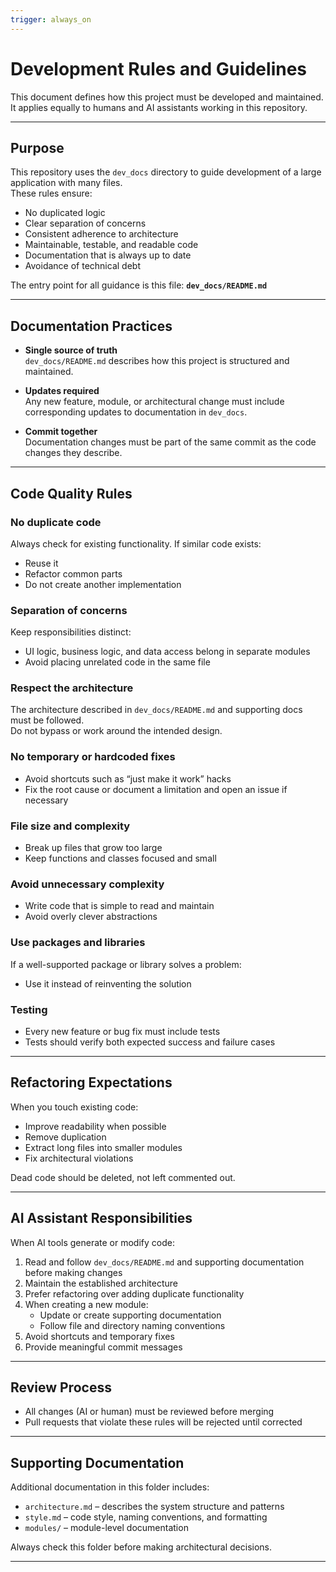 ```yaml
---
trigger: always_on
---
```


# Development Rules and Guidelines

This document defines how this project must be developed and maintained.  
It applies equally to humans and AI assistants working in this repository.

---

## Purpose

This repository uses the `dev_docs` directory to guide development of a large application with many files.  
These rules ensure:

- No duplicated logic
- Clear separation of concerns
- Consistent adherence to architecture
- Maintainable, testable, and readable code
- Documentation that is always up to date
- Avoidance of technical debt

The entry point for all guidance is this file: **`dev_docs/README.md`**

---

## Documentation Practices

- **Single source of truth**  
  `dev_docs/README.md` describes how this project is structured and maintained.  

- **Updates required**  
  Any new feature, module, or architectural change must include corresponding updates to documentation in `dev_docs`.  

- **Commit together**  
  Documentation changes must be part of the same commit as the code changes they describe.  

---

## Code Quality Rules

### No duplicate code
Always check for existing functionality. If similar code exists:
- Reuse it
- Refactor common parts
- Do not create another implementation

### Separation of concerns
Keep responsibilities distinct:
- UI logic, business logic, and data access belong in separate modules
- Avoid placing unrelated code in the same file

### Respect the architecture
The architecture described in `dev_docs/README.md` and supporting docs must be followed.  
Do not bypass or work around the intended design.

### No temporary or hardcoded fixes
- Avoid shortcuts such as “just make it work” hacks
- Fix the root cause or document a limitation and open an issue if necessary

### File size and complexity
- Break up files that grow too large
- Keep functions and classes focused and small

### Avoid unnecessary complexity
- Write code that is simple to read and maintain
- Avoid overly clever abstractions

### Use packages and libraries
If a well-supported package or library solves a problem:
- Use it instead of reinventing the solution

### Testing
- Every new feature or bug fix must include tests
- Tests should verify both expected success and failure cases

---

## Refactoring Expectations

When you touch existing code:
- Improve readability when possible
- Remove duplication
- Extract long files into smaller modules
- Fix architectural violations

Dead code should be deleted, not left commented out.

---

## AI Assistant Responsibilities

When AI tools generate or modify code:

1. Read and follow `dev_docs/README.md` and supporting documentation before making changes
2. Maintain the established architecture
3. Prefer refactoring over adding duplicate functionality
4. When creating a new module:
   - Update or create supporting documentation
   - Follow file and directory naming conventions
5. Avoid shortcuts and temporary fixes
6. Provide meaningful commit messages

---

## Review Process

- All changes (AI or human) must be reviewed before merging
- Pull requests that violate these rules will be rejected until corrected

---

## Supporting Documentation

Additional documentation in this folder includes:
- `architecture.md` – describes the system structure and patterns
- `style.md` – code style, naming conventions, and formatting
- `modules/` – module-level documentation

Always check this folder before making architectural decisions.

---
